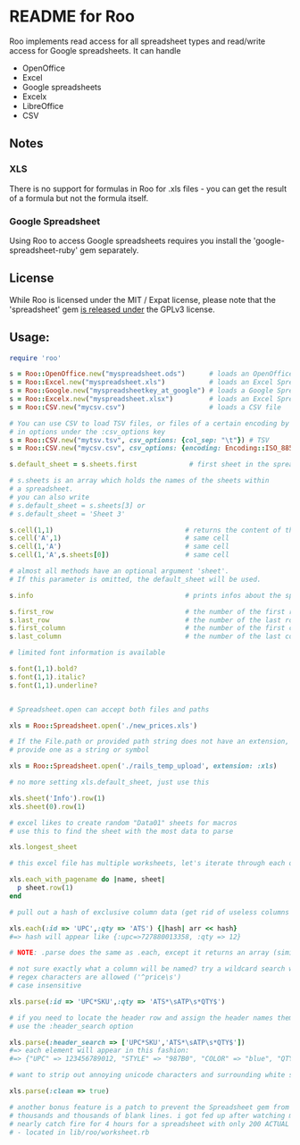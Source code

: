 # README for Roo

Roo implements read access for all spreadsheet types and read/write access for
Google spreadsheets. It can handle
* OpenOffice
* Excel
* Google spreadsheets
* Excelx
* LibreOffice
* CSV

## Notes

### XLS

There is no support for formulas in Roo for .xls files - you can get the result
of a formula but not the formula itself.

### Google Spreadsheet

Using Roo to access Google spreadsheets requires you install the 'google-spreadsheet-ruby' gem separately.

## License

While Roo is licensed under the MIT / Expat license, please note that the 'spreadsheet' gem [is released under](https://github.com/zdavatz/spreadsheet/blob/master/LICENSE.txt) the GPLv3 license.

## Usage:

```ruby
require 'roo'

s = Roo::OpenOffice.new("myspreadsheet.ods")      # loads an OpenOffice Spreadsheet
s = Roo::Excel.new("myspreadsheet.xls")           # loads an Excel Spreadsheet
s = Roo::Google.new("myspreadsheetkey_at_google") # loads a Google Spreadsheet
s = Roo::Excelx.new("myspreadsheet.xlsx")         # loads an Excel Spreadsheet for Excel .xlsx files
s = Roo::CSV.new("mycsv.csv")                     # loads a CSV file

# You can use CSV to load TSV files, or files of a certain encoding by passing
# in options under the :csv_options key
s = Roo::CSV.new("mytsv.tsv", csv_options: {col_sep: "\t"}) # TSV
s = Roo::CSV.new("mycsv.csv", csv_options: {encoding: Encoding::ISO_8859_1}) # csv with explicit encoding

s.default_sheet = s.sheets.first             # first sheet in the spreadsheet file will be used

# s.sheets is an array which holds the names of the sheets within
# a spreadsheet.
# you can also write
# s.default_sheet = s.sheets[3] or
# s.default_sheet = 'Sheet 3'

s.cell(1,1)                                 # returns the content of the first row/first cell in the sheet
s.cell('A',1)                               # same cell
s.cell(1,'A')                               # same cell
s.cell(1,'A',s.sheets[0])                   # same cell

# almost all methods have an optional argument 'sheet'.
# If this parameter is omitted, the default_sheet will be used.

s.info                                      # prints infos about the spreadsheet file

s.first_row                                 # the number of the first row
s.last_row                                  # the number of the last row
s.first_column                              # the number of the first column
s.last_column                               # the number of the last column

# limited font information is available

s.font(1,1).bold?
s.font(1,1).italic?
s.font(1,1).underline?


# Spreadsheet.open can accept both files and paths

xls = Roo::Spreadsheet.open('./new_prices.xls')

# If the File.path or provided path string does not have an extension, you can optionally
# provide one as a string or symbol

xls = Roo::Spreadsheet.open('./rails_temp_upload', extension: :xls)

# no more setting xls.default_sheet, just use this

xls.sheet('Info').row(1)
xls.sheet(0).row(1)

# excel likes to create random "Data01" sheets for macros
# use this to find the sheet with the most data to parse

xls.longest_sheet

# this excel file has multiple worksheets, let's iterate through each of them and process

xls.each_with_pagename do |name, sheet|
  p sheet.row(1)
end

# pull out a hash of exclusive column data (get rid of useless columns and save memory)

xls.each(:id => 'UPC',:qty => 'ATS') {|hash| arr << hash}
#=> hash will appear like {:upc=>727880013358, :qty => 12}

# NOTE: .parse does the same as .each, except it returns an array (similar to each vs. map)

# not sure exactly what a column will be named? try a wildcard search with the character *
# regex characters are allowed ('^price\s')
# case insensitive

xls.parse(:id => 'UPC*SKU',:qty => 'ATS*\sATP\s*QTY$')

# if you need to locate the header row and assign the header names themselves,
# use the :header_search option

xls.parse(:header_search => ['UPC*SKU','ATS*\sATP\s*QTY$'])
#=> each element will appear in this fashion:
#=> {"UPC" => 123456789012, "STYLE" => "987B0", "COLOR" => "blue", "QTY" => 78}

# want to strip out annoying unicode characters and surrounding white space?

xls.parse(:clean => true)

# another bonus feature is a patch to prevent the Spreadsheet gem from parsing
# thousands and thousands of blank lines. i got fed up after watching my computer
# nearly catch fire for 4 hours for a spreadsheet with only 200 ACTUAL lines
# - located in lib/roo/worksheet.rb
```
